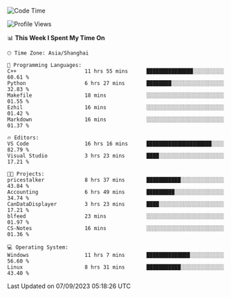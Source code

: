 <!--START_SECTION:waka-->
![Code Time](http://img.shields.io/badge/Code%20Time-1%2C232%20hrs%2013%20mins-blue)

![Profile Views](http://img.shields.io/badge/Profile%20Views-0-blue)

📊 **This Week I Spent My Time On** 

```text
🕑︎ Time Zone: Asia/Shanghai

💬 Programming Languages: 
C++                      11 hrs 55 mins      ███████████████░░░░░░░░░░   60.61 % 
Python                   6 hrs 27 mins       ████████░░░░░░░░░░░░░░░░░   32.83 % 
Makefile                 18 mins             ░░░░░░░░░░░░░░░░░░░░░░░░░   01.55 % 
Ezhil                    16 mins             ░░░░░░░░░░░░░░░░░░░░░░░░░   01.42 % 
Markdown                 16 mins             ░░░░░░░░░░░░░░░░░░░░░░░░░   01.37 % 

🔥 Editors: 
VS Code                  16 hrs 16 mins      █████████████████████░░░░   82.79 % 
Visual Studio            3 hrs 23 mins       ████░░░░░░░░░░░░░░░░░░░░░   17.21 % 

🐱‍💻 Projects: 
pricestalker             8 hrs 37 mins       ███████████░░░░░░░░░░░░░░   43.84 % 
Accounting               6 hrs 49 mins       █████████░░░░░░░░░░░░░░░░   34.74 % 
CanDataDisplayer         3 hrs 23 mins       ████░░░░░░░░░░░░░░░░░░░░░   17.21 % 
blfeed                   23 mins             ░░░░░░░░░░░░░░░░░░░░░░░░░   01.97 % 
CS-Notes                 16 mins             ░░░░░░░░░░░░░░░░░░░░░░░░░   01.36 % 

💻 Operating System: 
Windows                  11 hrs 7 mins       ██████████████░░░░░░░░░░░   56.60 % 
Linux                    8 hrs 31 mins       ███████████░░░░░░░░░░░░░░   43.40 % 
```


 Last Updated on 07/09/2023 05:18:26 UTC
<!--END_SECTION:waka-->